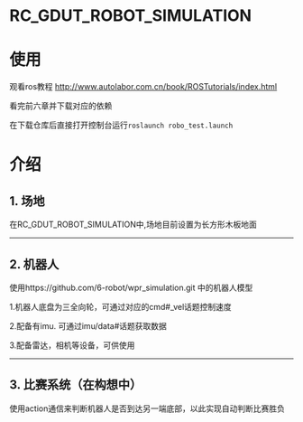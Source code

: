
# RC_GDUT_ROBOT_SIMULATION
# 使用
观看ros教程 http://www.autolabor.com.cn/book/ROSTutorials/index.html

看完前六章并下载对应的依赖

在下载仓库后直接打开控制台运行`roslaunch robo_test.launch `

# 介绍

## 1. 场地

在RC_GDUT_ROBOT_SIMULATION中,场地目前设置为长方形木板地面


---

## 2. 机器人

使用https://github.com/6-robot/wpr_simulation.git 中的机器人模型

1.机器人底盘为三全向轮，可通过对应的cmd#_vel话题控制速度

2.配备有imu. 可通过imu/data#话题获取数据

3.配备雷达，相机等设备，可供使用

---

## 3. 比赛系统（在构想中）
使用action通信来判断机器人是否到达另一端底部，以此实现自动判断比赛胜负

